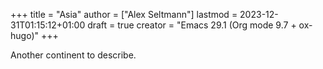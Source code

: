 +++
title = "Asia"
author = ["Alex Seltmann"]
lastmod = 2023-12-31T01:15:12+01:00
draft = true
creator = "Emacs 29.1 (Org mode 9.7 + ox-hugo)"
+++

Another continent to describe.
